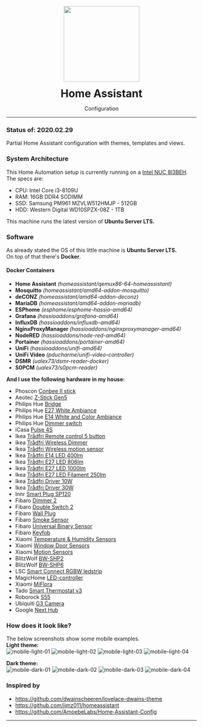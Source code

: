 <p align="center">
	<img src=".github/icon.png" width="200">
	<h1 align=center style="margin: 0;"> Home Assistant</h1>
	<p align=center>Configuration</p>
</p>

---

### Status of: 2020.02.29
Partial Home Assistant configuration with themes, templates and views.

### System Architecture

This Home Automation setup is currently running on a [Intel NUC 8I3BEH][intelnuc].<br>
The specs are:
- CPU: Intel Core i3-8109U
- RAM: 16GB DDR4 SODIMM
- SSD: Samsung PM961 MZVLW512HMJP - 512GB
- HDD: Western Digital WD10SPZX-08Z - 1TB

This machine runs the latest version of **Ubuntu Server LTS.**

### Software
As already stated the OS of this little machine is **Ubuntu Server LTS.**<br>
On top of that there's **Docker**.
#### Docker Containers
- **Home Assistant**
*(homeassistant/qemux86-64-homeassistant)*
- **Mosquitto** 
*(homeassistant/amd64-addon-mosquitto)*
- **deCONZ** 
*(homeassistant/amd64-addon-deconz)*
- **MariaDB** 
*(homeassistant/amd64-addon-mariadb)*
- **ESPhome** 
*(esphome/esphome-hassio-amd64)*
- **Grafana** 
*(hassioaddons/grafana-amd64)*
- **InfluxDB** 
*(hassioaddons/influxdb-amd64)*
- **NginxProxyManager** 
*(hassioaddons/nginxproxymanager-amd64)*
- **NodeRED** 
*(hassioaddons/node-red-amd64)*
- **Portainer** 
*(hassioaddons/portainer-amd64)*
- **UniFi** 
*(hassioaddons/unifi-amd64)*
- **UniFi Video** 
*(pducharme/unifi-video-controller)*
- **DSMR** 
*(ualex73/dsmr-reader-docker)*
- **S0PCM** 
*(ualex73/s0pcm-reader)*

**And I use the following hardware in my house:**
- Phoscon [Conbee II stick][phoscon_conbee]
- Aeotec [Z-Stick Gen5][aeotec_zstick]
- Philips Hue [Bridge][hue_bridge]
- Philips Hue [E27 White Ambiance][hue_e27_white_ambiance]
- Philips Hue [E14 White and Color Ambiance][hue_e14_white_color_ambiance]
- Philips Hue [Dimmer switch][hue_dimmer_switch]
- iCasa [Pulse 4S][icasa_pulse]
- Ikea [Trådfri Remote control 5 button][ikea_remote]
- Ikea [Trådfri Wireless Dimmer][ikea_dimmer]
- Ikea [Trådfri Wireless motion sensor][ikea_motion]
- Ikea [Trådfri E14 LED 400lm][ikea_e14_400lm]
- Ikea [Trådfri E27 LED 806lm][ikea_e27_806lm]
- Ikea [Trådfri E27 LED 1000lm][ikea_e27_1000lm]
- Ikea [Trådfri E27 LED Filament 250lm][ikea_e27_250lm]
- Ikea [Trådfri Driver 10W][ikea_driver_10w]
- Ikea [Trådfri Driver 30W][ikea_driver_30w]
- Innr [Smart Plug SP120][innr_sp120]
- Fibaro [Dimmer 2][fibaro_dimmer2]
- Fibaro [Double Switch 2][fibaro_switch2]
- Fibaro [Wall Plug][fibaro_wallplug]
- Fibaro [Smoke Sensor][fibaro_smoke]
- Fibaro [Universal Binary Sensor][fibaro_binsensor]
- Fibaro [Keyfob][fibaro_keyfob]
- Xiaomi [Temperature & Humidity Sensors][xiaomi_temp]
- Xiaomi [Window Door Sensors][xiaomi_door]
- Xiaomi [Motion Sensors][xiaomi_motion]
- BlitzWolf [BW-SHP2][bw-shp2]
- BlitzWolf [BW-SHP6][bw-shp6]
- LSC [Smart Connect RGBW ledstrip][lsc_rgbw_ledstrip]
- MagicHome [LED-controller][magichome_rgbw_led]
- Xiaomi [MiFlora][miflora]
- Tado [Smart Thermostat v3][tado_smart_thermostat]
- Roborock [S55][roborock_s55]
- Ubiquiti [G3 Camera][ubnt_g3]
- Google [Next Hub][google_hub]

### How does it look like?
The below screenshots show some mobile examples.<br>
**Light theme:**<br>
![mobile-light-01](https://github.com/Klumpke/homeassistant-config/blob/master/.github/screenshots/mobile-light-01.png "Mobile Light 1") ![mobile-light-02](https://github.com/Klumpke/homeassistant-config/blob/master/.github/screenshots/mobile-light-02.png "Mobile Light 2")
![mobile-light-03](https://github.com/Klumpke/homeassistant-config/blob/master/.github/screenshots/mobile-light-03.png "Mobile Light 3") ![mobile-light-04](https://github.com/Klumpke/homeassistant-config/blob/master/.github/screenshots/mobile-light-04.png "Mobile Light 4")

**Dark theme:**<br>
![mobile-dark-01](https://github.com/Klumpke/homeassistant-config/blob/master/.github/screenshots/mobile-dark-01.png "Mobile Dark 1") ![mobile-dark-02](https://github.com/Klumpke/homeassistant-config/blob/master/.github/screenshots/mobile-dark-02.png "Mobile Dark 2")
![mobile-dark-03](https://github.com/Klumpke/homeassistant-config/blob/master/.github/screenshots/mobile-dark-03.png "Mobile Dark 3") ![mobile-dark-04](https://github.com/Klumpke/homeassistant-config/blob/master/.github/screenshots/mobile-dark-04.png "Mobile Dark 4")

### Inspired by
- https://github.com/dwainscheeren/lovelace-dwains-theme
- https://github.com/jimz011/homeassistant
- https://github.com/AmoebeLabs/Home-Assistant-Config

---

[homeassistantconfig]: https://github.com/Klumpke/homeassistant-config
[issues]: https://github.com/Klumpke/homeassistant-config/issues
[paypal]: https://www.paypal.me/JeroenKlompen

[home-assistant]: https://home-assistant.io
[hassio]: https://www.home-assistant.io/hassio/

[intelnuc]: https://www.intel.com/content/www/us/en/products/boards-kits/nuc/kits/nuc8I3BEH.html

[phoscon_conbee]: https://www.phoscon.de/en/conbee2
[aeotec_zstick]: https://aeotec.com/z-wave-usb-stick/
[hue_bridge]: https://www2.meethue.com/nl-nl/p/hue-bridge/8718696511800
[hue_e27_white_ambiance]: https://www2.meethue.com/nl-nl/p/hue-white-ambiance-2-pack-e27/8718699673369
[hue_e14_white_color_ambiance]: https://www2.meethue.com/nl-nl/p/hue-white-and-color-ambiance-losse-kaarslamp-e14/8718696695166
[hue_dimmer_switch]: https://www2.meethue.com/nl-nl/p/hue-dimmer-switch/8718696743157
[icasa_pulse]: https://www.icasa.io/wandschakelaars
[ikea_remote]: https://www.ikea.com/nl/nl/p/tradfri-afstandsbediening-30443124/
[ikea_dimmer]: https://www.ikea.com/nl/nl/p/tradfri-draadloze-dimmer-wit-70408595/
[ikea_motion]: https://www.ikea.com/nl/nl/p/tradfri-draadloze-bewegingssensor-wit-70429913/
[ikea_e14_400lm]: https://www.ikea.com/nl/nl/p/tradfri-led-lamp-e14-400-lumen-draadloos-dimbaar-warm-wit-kaarslamp-opaalwit-60365271/
[ikea_e27_806lm]: https://www.ikea.com/nl/nl/p/tradfri-set-met-dimmer-10435926/
[ikea_e27_1000lm]: http://www.ikea.com/nl/nl/catalog/products/80349888/
[ikea_e27_250lm]: https://www.ikea.com/nl/nl/p/tradfri-led-lamp-e27-250-lumen-draadloos-dimbaar-warm-schijnsel-globe-bruin-helder-glas-70455676/
[ikea_driver_10w]: https://www.ikea.com/nl/nl/p/tradfri-driver-voor-draadloze-besturing-grijs-50356187/
[ikea_driver_30w]: https://www.ikea.com/nl/nl/p/tradfri-driver-voor-draadloze-besturing-grijs-60342656/
[innr_sp120]: https://shop.innrlighting.com/nl/shop/134/smart-plug-
[fibaro_dimmer2]: https://www.fibaro.com/en/products/dimmer-2/
[fibaro_switch2]: https://www.fibaro.com/en/products/switches/
[fibaro_wallplug]: https://www.fibaro.com/en/products/wall-plug/
[fibaro_smoke]: https://www.fibaro.com/en/products/smoke-sensor/
[fibaro_binsensor]: https://www.fibaro.com/en/products/universal-binary-sensor/
[fibaro_keyfob]: https://www.fibaro.com/en/products/keyfob/
[xiaomi_temp]: https://www.banggood.com/Original-Xiaomi-Aqara-Atmos-Version-Temperature-Humidity-Sensor-Smart-Home-Thermometer-Hygrometer-p-1148666.html?rmmds=myorder&cur_warehouse=GWTR
[xiaomi_door]: https://www.banggood.com/Original-Xiaomi-Aqara-Zig_Bee-Version-Window-Door-Sensor-Smart-Home-Kit-Remote-Alarm-p-1149705.html?rmmds=myorder&cur_warehouse=GWTR
[xiaomi_motion]: https://www.banggood.com/Original-Aqara-Zig_Bee-Wireless-Human-Body-PIR-Sensor-Smart-Home-Kit-From-Xiaomi-Eco-System-p-1177007.html?rmmds=myorder&cur_warehouse=CN
[bw-shp2]: https://www.banggood.com/BlitzWolf-BW-SHP2-16A-Smart-WIFI-Socket-220V-EU-Plug-Work-with-Amazon-Alexa-Google-Assistant-Compatible-with-BlitzWolf-Tuya-APP-p-1292899.html?rmmds=search&ID=47184&cur_warehouse=CN
[bw-shp6]: https://www.banggood.com/BlitzWolf-BW-SHP6-EU-Plug-Metering-Version-WIFI-Smart-Socket-220V-240V-10A-Work-with-Amazon-Alexa-p-1356981.html?rmmds=search&cur_warehouse=CN
[lsc_rgbw_ledstrip]: https://www.action.com/nl-nl/p/lsc-smart-connect-slimme-multicolor-ledstrip-/
[magichome_rgbw_led]: https://nl.aliexpress.com/item/32865919702.html?spm=a2g0s.9042311.0.0.7cb14c4dYuSrC3
[miflora]: https://nl.aliexpress.com/item/4000131669924.html?spm=a2g0o.productlist.0.0.34781762uvPDL1&algo_pvid=0336ca00-a1b2-47a1-9443-6d3c943b7fbf&algo_expid=0336ca00-a1b2-47a1-9443-6d3c943b7fbf-0&btsid=ca12ffb4-4507-4ee6-8af1-ece8150436a3&ws_ab_test=searchweb0_0,searchweb201602_,searchweb201603_55
[tado_smart_thermostat]: https://www.tado.com/nl/producten/starterskit-slimme-thermostaat
[roborock_s55]: https://nl.aliexpress.com/item/32852322829.html?spm=a2g0s.9042311.0.0.563e4c4dl4qQt1
[ubnt_g3]: https://www.ui.com/unifi-video/unifi-video-camera-g3/
[google_hub]: https://store.google.com/nl/product/google_nest_hub


[xiaomi_curtains_track]: https://nl.aliexpress.com/item/3-5-M-Xiaomi-Super-Stille-Elektrische-Gordijn-Track-voor-Mijia-Aqara-Motor-Automatische-Gordijn-Rails/32922713008.html?spm=a2g0s.9042311.0.0.1cf94c4d06j07R
[xiaomi_curtains_motor]: https://nl.aliexpress.com/item/Xiaomi-Aqara-Smart-Gordijn-Motor-Intelligente-Zigbee-Wifi-Voor-xiaomi-Smart-Home-Apparaat-Draadloze-Afstandsbediening-Via/32872671734.html?spm=a2g0s.9042311.0.0.1cf94c4d06j07R
[BW-LT11]: https://www.banggood.com/BlitzWolf-BW-LT11-2M5M-Smart-APP-Control-RGBW-LED-Light-Strip-Kit-Work-With-Amazon-Alexa-Google-Assistant-p-1390470.html?rmmds=search

[tv]: https://student-techlife.com/2019/06/02/my-tv-is-out-of-own-control/
[household]: https://student-techlife.com/2019/07/09/what-task-do-we-do-today/